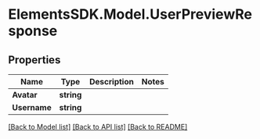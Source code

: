 # ElementsSDK.Model.UserPreviewResponse

## Properties

Name | Type | Description | Notes
------------ | ------------- | ------------- | -------------
**Avatar** | **string** |  | 
**Username** | **string** |  | 

[[Back to Model list]](../#documentation-for-models) [[Back to API list]](../#documentation-for-api-endpoints) [[Back to README]](../)

